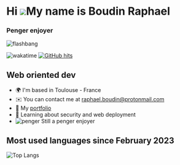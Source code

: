 Hi ![](https://user-images.githubusercontent.com/18350557/176309783-0785949b-9127-417c-8b55-ab5a4333674e.gif)My name is Boudin Raphael
======================================================================================================================================

### Penger enjoyer
![flashbang](https://penger.city/museum/pengers/Flashbang.gif)

![wakatime](https://wakatime.com/badge/user/b9d882a9-d94b-482a-9d1f-8082b3c0f003.svg) <a href="https://github.com/alwinw/alwinw" target="_blank"><img alt="GitHub hits" src="https://img.shields.io/github/last-commit/FruitPassion/FruitPassion?label=profile%20updated&style=flat-square"></a>

Web oriented dev
---------------------------

*   🌍  I'm based in Toulouse - France
*   ✉️  You can contact me at [raphael.boudin@protonmail.com](mailto:raphael.boudin@protonmail.com)
*   🤝  My [portfolio](https://fruitpassion.fr/)
*   🧠  Learning about security and web deployment
*  ![penger](https://penger.city/museum/pengers/GNUPenger.png)  Still a penger enjoyer

## Most used languages since February 2023

![Top Langs](https://github-readme-stats.vercel.app/api/wakatime/?username=fruitpassion&layout=compact&theme=dracula&hide_border=true&langs_count=8&custom_title=Stats)



